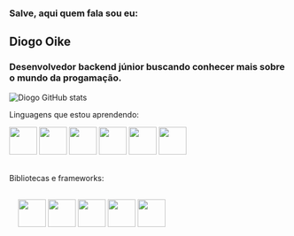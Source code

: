### Salve, aqui quem fala sou eu:

<h2>Diogo Oike</h2> <!--Colocar link do portfolio?-->
<h3>Desenvolvedor backend júnior buscando conhecer mais sobre o mundo da progamação.</h3>

![Diogo GitHub stats](https://github-readme-stats.vercel.app/api?username=Dnaka27&show_icons=true&theme=cobalt)

<p>Linguagens que estou aprendendo: <br></p>

<div style="margin">
    <img src="https://cdn.jsdelivr.net/gh/devicons/devicon/icons/html5/html5-original.svg" width="50" height="50"/>
    <img src="https://cdn.jsdelivr.net/gh/devicons/devicon/icons/css3/css3-original.svg" width="50" height="50"/>
    <img src="https://cdn.jsdelivr.net/gh/devicons/devicon/icons/javascript/javascript-original.svg" width="50" height="50"/>
    <img src="https://cdn.jsdelivr.net/gh/devicons/devicon/icons/java/java-original.svg" width="50" height="50"/>
    <img src="https://cdn.jsdelivr.net/gh/devicons/devicon/icons/python/python-original.svg" width="50" height="50"/>
    <img src="https://cdn.jsdelivr.net/gh/devicons/devicon/icons/cplusplus/cplusplus-plain.svg" width="50" height="50"/>
</div>

<br>

<p>Bibliotecas e frameworks: <br></p> 

<div style="padding: 1rem;">  
  <img src="https://cdn.jsdelivr.net/gh/devicons/devicon/icons/jquery/jquery-plain-wordmark.svg" width="50" height="50"/>  
  <img src="https://cdn.jsdelivr.net/gh/devicons/devicon/icons/react/react-original.svg" width="50" height="50"/>  
  <img src="https://cdn.jsdelivr.net/gh/devicons/devicon/icons/bootstrap/bootstrap-original.svg" width="50" height="50"/>  
  <img src="https://cdn.jsdelivr.net/gh/devicons/devicon/icons/numpy/numpy-original.svg" width="50" height="50"/>  
  <img src="https://cdn.jsdelivr.net/gh/devicons/devicon/icons/pandas/pandas-original-wordmark.svg" width="50" height="50"/>       
</div>
